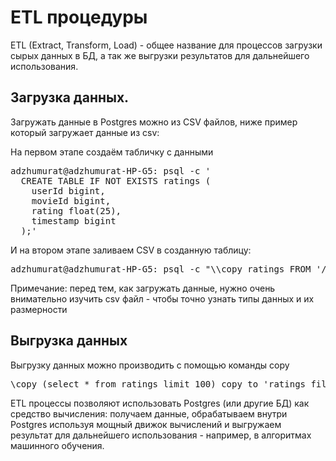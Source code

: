 # ETL процедуры

ETL (Extract, Transform, Load) - общее название для процессов загрузки сырых данных в БД, а так же выгрузки результатов для дальнейшего использования.

## Загрузка данных.

Загружать данные в Postgres можно из CSV файлов, ниже пример который загружает данные из csv:

На первом этапе создаём табличку с данными

<pre>
adzhumurat@adzhumurat-HP-G5: psql -c '
  CREATE TABLE IF NOT EXISTS ratings (
    userId bigint,
    movieId bigint,
    rating float(25),
    timestamp bigint
  );'
</pre>

И на втором этапе заливаем CSV в созданную таблицу:

<pre>
adzhumurat@adzhumurat-HP-G5: psql -c "\\copy ratings FROM '/data/ratings.csv' DELIMITER ',' CSV HEADER"
</pre>

Примечание: перед тем, как загружать данные, нужно очень внимательно изучить csv файл - чтобы точно узнать типы данных и их размерности

## Выгрузка данных

Выгрузку данных можно производить с помощью команды copy

<pre>
\copy (select * from ratings limit 100) copy to 'ratings_file' with header delimiter as ','
</pre>

ETL процессы позволяют использовать Postgres (или другие БД) как средство вычисления: получаем данные, обрабатываем внутри Postgres используя мощный движок вычислений и выгружаем результат для дальнейшего использования - например, в алгоритмах машинного обучения.
